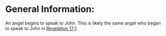 # General Information:

An angel begins to speak to John. This is likely the same angel who began to speak to John in [Revelation 17:1](../17/01.md).
